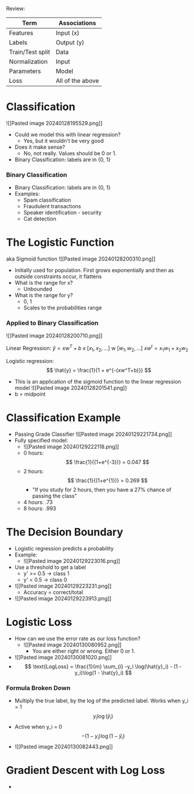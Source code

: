 Review:

| Term | Associations |
| ---- | ---- |
| Features | Input (x) |
| Labels | Output (y) |
| Train/Test split | Data |
| Normalization | Input |
| Parameters | Model |
| Loss | All of the above |
# Classification
![[Pasted image 20240128195529.png]]
- Could we model this with linear regression?
	- Yes, but it wouldn't be very good
- Does it make sense?
	- No, not really. Values should be 0 or 1.
- Binary Classification: labels are in {0, 1}

### Binary Classification
- Binary Classification: labels are in {0, 1}
- Examples:
	- Spam classification
	- Fraudulent transactions
	- Speaker identification - security
	- Cat detection

# The Logistic Function
aka Sigmoid function
![[Pasted image 20240128200310.png]]
- Initially used for population. First grows exponentially and then as outside constraints occur, it flattens
- What is the range for x?
	- Unbounded
- What is the range for y?
	- 0, 1
	- Scales to the probabilities range
### Applied to Binary Classification
![[Pasted image 20240128200710.png]]

Linear Regression: $\hat{y} = xw^T + b$
x $[x_1, x_2, ...]$
w $[w_1, w_2, ...]$
$xw^t = x_1 w_1 + x_2 w_2$

Logistic regression: $$
\hat{y} = \frac{1}{1 + e^{-(xw^T+b)}}
$$
- This is an application of the sigmoid function to the linear regression model
![[Pasted image 20240128201541.png]]
- b = midpoint

# Classification Example
- Passing Grade Classifier
![[Pasted image 20240129221734.png]]
- Fully specified model:
	- ![[Pasted image 20240129222118.png]]
	- 0 hours:  $$ \frac{1}{(1+e^{-3})} = 0.047 $$
	- 2 hours: $$ \frac{1}{(1+e^{1})} = 0.269 $$
		- "If you study for 2 hours, then you have a 27% chance of passing the class"
	- 4 hours: .73
	- 8 hours: .993

# The Decision Boundary

- Logistic regression predicts a probability
- Example:
	- ![[Pasted image 20240129223016.png]]
- Use a threshold to get a label
	- y' >= 0.5 -> class 1
	- y' < 0.5 -> class 0
- ![[Pasted image 20240129223231.png]]
	- Accuracy = correct/total
- ![[Pasted image 20240129223913.png]]

# Logistic Loss

- How can we use the error rate as our loss function?
	- ![[Pasted image 20240130080952.png]]
		- You are either right or wrong. Either 0 or 1.
- ![[Pasted image 20240130081020.png]]
- $$ \text{LogLoss} = \frac{1}{m} \sum_{i} -y_i \log(\hat{y}_i) - (1 - y_i)\log(1 - \hat{y}_i) $$
### Formula Broken Down
- Multiply the true label, by the log of the predicted label. Works when y_i = 1 $$y_i \log(\hat{y}_i)$$
- Active when y_i = 0 $$ - (1 - y_i)\log(1 - \hat{y}_i) $$
- ![[Pasted image 20240130082443.png]]

# Gradient Descent with Log Loss

- 